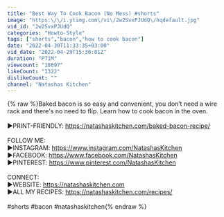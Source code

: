```yaml
---
title: "Best Way To Cook Bacon (No Mess) #shorts"
image: "https:\/\/i.ytimg.com\/vi\/2w2SvxPJUdQ\/hqdefault.jpg"
vid_id: "2w2SvxPJUdQ"
categories: "Howto-Style"
tags: ["shorts","bacon","how to cook bacon"]
date: "2022-04-30T11:33:35+03:00"
vid_date: "2022-04-29T15:30:01Z"
duration: "PT1M"
viewcount: "18697"
likeCount: "1322"
dislikeCount: ""
channel: "Natashas Kitchen"
---
```

{% raw %}Baked bacon is so easy and convenient, you don’t need a wire rack and there's no need to flip. Learn how to cook bacon in the oven. <br /><br />►PRINT-FRIENDLY: <a rel="nofollow" target="blank" href="https://natashaskitchen.com/baked-bacon-recipe/">https://natashaskitchen.com/baked-bacon-recipe/</a><br /><br />FOLLOW ME:<br />►INSTAGRAM: <a rel="nofollow" target="blank" href="https://www.instagram.com/NatashasKitchen">https://www.instagram.com/NatashasKitchen</a><br />►FACEBOOK: <a rel="nofollow" target="blank" href="https://www.facebook.com/NatashasKitchen">https://www.facebook.com/NatashasKitchen</a><br />►PINTEREST: <a rel="nofollow" target="blank" href="https://www.pinterest.com/NatashasKitchen">https://www.pinterest.com/NatashasKitchen</a><br /><br />CONNECT:<br />►WEBSITE: <a rel="nofollow" target="blank" href="https://natashaskitchen.com">https://natashaskitchen.com</a><br />►ALL MY RECIPES: <a rel="nofollow" target="blank" href="https://natashaskitchen.com/recipes/">https://natashaskitchen.com/recipes/</a> <br /><br />#shorts #bacon #natashaskitchen{% endraw %}
